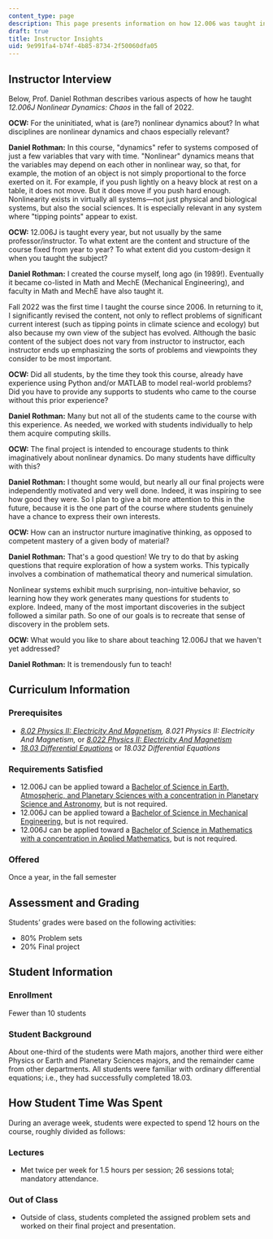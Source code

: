 ```yaml
---
content_type: page
description: This page presents information on how 12.006 was taught in Fall 2022.
draft: true
title: Instructor Insights
uid: 9e991fa4-b74f-4b85-8734-2f50060dfa05
---
```

## Instructor Interview

Below, Prof. Daniel Rothman describes various aspects of how he taught *12.006J Nonlinear Dynamics: Chaos* in the fall of 2022.

**OCW:** For the uninitiated, what is (are?) nonlinear dynamics about? In what disciplines are nonlinear dynamics and chaos especially relevant?

**Daniel Rothman:** In this course, "dynamics" refer to systems composed of just a few variables that vary with time. "Nonlinear" dynamics means that the variables may depend on each other in nonlinear way, so that, for example, the motion of an object is not simply proportional to the force exerted on it. For example, if you push lightly on a heavy block at rest on a table, it does not move. But it does move if you push hard enough. Nonlinearity exists in virtually all systems—not just physical and biological systems, but also the social sciences. It is especially relevant in any system where "tipping points" appear to exist.

**OCW:** 12.006J is taught every year, but not usually by the same professor/instructor. To what extent are the content and structure of the course fixed from year to year? To what extent did you custom-design it when you taught the subject?

**Daniel Rothman:** I created the course myself, long ago (in 1989!). Eventually it became co-listed in Math and MechE (Mechanical Engineering), and faculty in Math and MechE have also taught it.

Fall 2022 was the first time I taught the course since 2006. In returning to it, I significantly revised the content, not only to reflect problems of significant current interest (such as tipping points in climate science and ecology) but also because my own view of the subject has evolved. Although the basic content of the subject does not vary from instructor to instructor, each instructor ends up emphasizing the sorts of problems and viewpoints they consider to be most important.

**OCW:** Did all students, by the time they took this course, already have experience using Python and/or MATLAB to model real-world problems? Did you have to provide any supports to students who came to the course without this prior experience?

**Daniel Rothman:** Many but not all of the students came to the course with this experience. As needed, we worked with students individually to help them acquire computing skills.

**OCW:** The final project is intended to encourage students to think imaginatively about nonlinear dynamics. Do many students have difficulty with this?

**Daniel Rothman:** I thought some would, but nearly all our final projects were independently motivated and very well done. Indeed, it was inspiring to see how good they were. So I plan to give a bit more attention to this in the future, because it is the one part of the course where students genuinely have a chance to express their own interests.

**OCW:** How can an instructor nurture imaginative thinking, as opposed to competent mastery of a given body of material?

**Daniel Rothman:** That's a good question! We try to do that by asking questions that require exploration of how a system works. This typically involves a combination of mathematical theory and numerical simulation.

Nonlinear systems exhibit much surprising, non-intuitive behavior, so learning how they work generates many questions for students to explore. Indeed, many of the most important discoveries in the subject followed a similar path. So one of our goals is to recreate that sense of discovery in the problem sets.

**OCW:** What would you like to share about teaching 12.006J that we haven't yet addressed?

**Daniel Rothman:** It is tremendously fun to teach!

## Curriculum Information

### Prerequisites

- [*8.02 Physics II: Electricity And Magnetism*](https://ocw.mit.edu/courses/8-02-physics-ii-electricity-and-magnetism-spring-2007/)*, 8.021 Physics II: Electricity And Magnetism,* or [*8.022 Physics II: Electricity And Magnetism*](https://ocw.mit.edu/courses/8-022-physics-ii-electricity-and-magnetism-fall-2004/)
- [*18.03 Differential Equations*](https://ocw.mit.edu/courses/18-03sc-differential-equations-fall-2011/) or *18.032 Differential Equations*

### Requirements Satisfied

- 12.006J can be applied toward a [Bachelor of Science in Earth, Atmospheric, and Planetary Sciences with a concentration in Planetary Science and Astronomy](https://twelve.mit.edu/mitcourse12/degree-chart/), but is not required.
- 12.006J can be applied toward a [Bachelor of Science in Mechanical Engineering](http://catalog.mit.edu/degree-charts/mechanical-engineering-course-2/), but is not required.
- 12.006J can be applied toward a [Bachelor of Science in Mathematics with a concentration in Applied Mathematics](https://math.mit.edu/academics/undergrad/major/course18/applied.html), but is not required.

### Offered

Once a year, in the fall semester

## Assessment and Grading

Students’ grades were based on the following activities:

- 80% Problem sets
- 20% Final project

## Student Information

### Enrollment

Fewer than 10 students

### Student Background

About one-third of the students were Math majors, another third were either Physics or Earth and Planetary Sciences majors, and the remainder came from other departments. All students were familiar with ordinary differential equations; i.e., they had successfully completed 18.03.

## How Student Time Was Spent

During an average week, students were expected to spend 12 hours on the course, roughly divided as follows:

### Lectures

- Met twice per week for 1.5 hours per session; 26 sessions total; mandatory attendance.

### Out of Class

- Outside of class, students completed the assigned problem sets and worked on their final project and presentation.